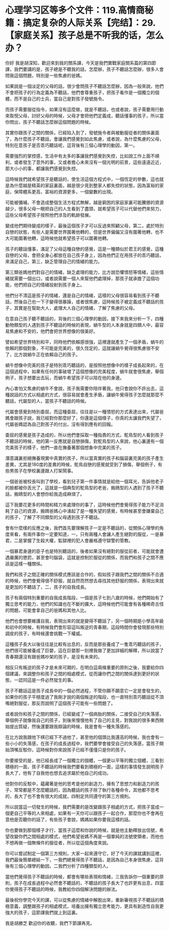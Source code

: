 # 心理学习区等多个文件：119.高情商秘籍：搞定复杂的人际关系【完结】：29.【家庭关系】孩子总是不听我的话，怎么办？

你好 我是胡深知，歡迎來到我的關系課，今天是我們實戰家庭關系篇的第四節課，我們要講的是，孩子總是不聽我的話，怎麼辦，孩子不聽話怎麼辦，很多人會問我這個問題，特別是一些焦慮的爸媽。

如果說是一個淡定的父母的話，很少會問孩子不聽話怎麼辦，因為一般來說，他們不會把孩子的行為定義為不聽話，他們會尊重孩子，把孩子看作是一個獨立的個體，而不是自己的士兵，當自己是對孩子發號施令。

而孩子需要服從指令，如果沒有這麼做，就是不聽話，也或者說，孩子需要用行動來取悅父母，討好父母的時候，父母才會把他們定義成，聽話懂事的孩子，所以當你問出，孩子不聽話怎麼辦這個問題的時候。

其實你跟孩子之間的關係，已經陷入到了，發號施令者與被動服從者的關係裏面了，為什麼孩子不聽話，會讓我們感覺到如此焦慮，或者說，為什麼焦慮的父母，特別在意孩子是否乖巧聽話呢，這背後有三個心理學的動因，第一。

需要強烈的掌控感，生活中有太多的事讓我們感覺到失控，比如說工作上面不順利，或者發生了意外的事，又或者擔心未來沒有一個光明的前景，這些遠遠近近，那大小小的事，都讓我們感覺到失控。

這時候我們就希望孩子是聽話的，使生活這個方程式中，一個恆定的參數，這也就是為什麼越是精英的家庭裏面，越是很少見到整家人都失控的狀態，因為富裕的家庭，保障體系更高，富裕的資源更多，一個變數的出現。

可能被彌補，不會造成整個生活方程式無解，越是窮困的家庭家裏可能騰挪的資源越少，很多父母一眼把自己的人生看到了盡頭，就希望孩子可以代替他們來努力，這些父母希望孩子按照他們涉及的軌跡發展。

變成他們期待變成的樣子，最後這個孩子才可以反過來照顧父母，第二，處於特別自戀的狀態，有些人是需要世界圍著他轉的，但是世界偏偏又沒有圍著他轉，也不大可能圍著他轉，這時候他就希望孩子可以圍著他轉。

孩子的聽話懂事，滿足了父母這種自戀的感覺，這是一種類似於君王的感覺，這種自戀的父母，會把全身心都放在自己孩子身上，因為他們正在用孩子的乖巧聽話，來滿足自己，第三，缺乏管理自己的情緒的能力。

第三類爸媽他們對自己的情緒，缺乏處理的能力，比方說恐懼憤怒等情緒，這些情緒就需要一個出口，或者說需要一個人來幫他們處理掉，那孩子就承擔了這個功能，他們把自己的情緒投射到孩子身上。

他們分不清這是孩子的情緒，還是自己的情緒，這樣的父母很容易看到孩子不聽話，然後自己也一下子變得很暴躁，或者很焦慮，這時候孩子被定義成不聽話的孩子，其實是在幫助大人，處理大人自己的情緒，了解了焦慮的父母。

在意自己孩子聽不聽話的，背後的三個心理學的動因，接下來我來分析一下，四種動物類型的人遇到孩子不聽話的時候的表現，蝸牛型的人本身就是四類人中，最容易焦慮和不安的，他們會把世界想像的很美好。

譬如希望世界特別和平，同時他們依賴感很強，這裡邊就產生了一個矛盾，蝸牛的依賴的那個對象，不可能是完美的，很久恆定的，這就讓蝸牛覺得很焦慮很不安了，比方說蝸牛正在依賴自己的孩子。

蝸牛想像中完美的孩子是特別乖巧聽話的，是按照他想像中的樣子成長起來的，在這個過程中，如果有任何的事破壞了這個想像的完美程度，蝸牛就會很焦慮，舉個例子，孩子想要出去玩，而蝸牛希望孩子可以陪在他的身邊。

內心害怕又焦慮的蝸牛不會說，孩子我需要你陪伴著我，他只會說你不許出去，這種說話的方式以相處的方式，很容易就會產生矛盾，讓蝸牛覺得孩子怎麼就那麼不聽話，代屬型的人，當孩子不聽話的時候。

代屬會感覺到特別委屈，而這種委屈，往往是以一種憤怒的方式表達出來，代屬爸媽會跟孩子說，我已經對你那麼好了，你還是這個樣子，你真的太讓我們失望了，代屬爸媽認為自己對孩子的付出，沒有得到應有的回報。

委屈的感覺是孩子造成的，所以他們會採取一種指責的方式，鴕鳥型的人看到孩子不聽話的時候，他的第一反應就是自戀損傷，對鴕鳥型的人來說，他心裏邊有一個完美孩子的樣子，他們一直在撫養著那個想象中完美的孩子。

潛意識裏拒絕撫養現實中真實的孩子，所以當真實的孩子和腦袋裏完美的孩子產生差異，尤其是180度的差異的時候，鴕鳥自戀的感覺就受到了損傷，舉個例子，有些男孩子在學校裏邊跟人打架鬧事。

一個爸爸被校長叫到了學校，看到兒子第一件事情就是給他一個耳光，告訴他老子的臉都被你丟光了，這就是一個典型的鴕鳥型的老爸，搬鴎型的人遇到了孩子不聽話，搬鴎型的人會想你給我造成麻煩了。

這下我要花更多的時間和精力來處理你的事了，這時候他們會覺得孩子能力不足消耗了自己的資源，搬鴎爸媽心中湧起了是一種失望的感覺，有時候甚至會嫌棄自己的孩子，了解了不同類型的父母遇到孩子不聽話。

會有什麼樣的反應之後，我們首先要理解孩子一定是不聽話的，從關係心理學的角度來看，有兩件事你一定要知道，一，只有兩種人會讓人產生絕對的服從，一是暴君，二是掌握了生殺大權，監獄裡的犯人會嚴格遵守獄警的管教。

一個暴君身邊的臣子也是特別聽話的，後者如果沒有絕對的服從前者，可能就會遭遇嚴厲的懲罰，甚至會叼腦袋，這就是控制於服從的關係，而我們和孩子之間不應該是這樣一種關係。

我們和孩子之間正確的關係模式應該是合作的，假如孩子跟我們之間的關係不合適的時候，他們會覺得很不舒服，就自然而然想去尋找其他舒服的關係，表現出來就是更加的不聽話了，二，孩子的自我成長。

孩子有兩個特別重要的自我成長階段，一個是孩子七到八歲的時候，他們開始有了獨立思考的能力，他們的知識也在不斷的擴大，這時候他們可能會有各種稀奇古怪的問題，可能會拿自己的爸媽和其他人比。

他們也會想要維護自我，表現出來的就是變得不聽話了，另一個時期是小學高年級和初中的時候，有時候我們會形容這叫叛逆的青春期，這段時間你會發現那些特別調皮的孩子，有時候還會挑戰一下權威。

這種孩子長大以後往往是比較有出息的，反而是那些養成了一隻乖巧聽話的孩子，他們很可能被養成了巨嬰，這在巨嬰那一刻裡我做了更加詳細的解釋，所以說當了青春期還沒有跟爸媽吵架的孩子，是沒有未來的。

相反只有叛逆的孩子才是未來可期的，在明白這兩條重要的原則之後，我要給你四個建議，來調整你和孩子之間的相處模式，從而讓你們之間的關係達到更好的狀態，一認同這是一件必然發生的事。

孩子不聽話這是孩子成長中的一個必然過程，不管你願不願意它一定是會發生的，如果你的孩子平穩度過了我剛才說的兩個叛逆的階段，也一直特別乖巧聽話從不頂嘴絕對服從，那反而說明了這個孩子可能有一些問題了。

或者說你和孩子之間的關係，已經變成了一個病胎的關係，二接受自己的失落感，舉個例子就像我自己的孩子，到後來慢慢他有了自己的主見，對我說的很多東西開始提出質疑，然後還要跟我辯論的時候，我是會有一種失落感的。

在比方說我跟他下棋已經下不過他了，甚至他的個頭比我還高的時候，我也會有一些小小的失落感，在孩子的成長過程中，我們要學會接受自己的失落感，當孩子開始頂嘴反駁你，這時候對你來說孩子已經不僅僅只是你的孩子。

你要接受的是，他已經長成了一個獨立的個體，一個更以平等的獨立個體，三看到積極的一面，孩子不聽話的時候我們要看到積極的一面，這樣的事情發生說明孩子長大了，他有了自我他也想去追求屬於他自己的成功。

他對你的反駁中，蘊藏著是他的思考是他的創造力，擁有了思想力和創造力的孩子，常常都是不怎麼聽話的，因為聽話的孩子除了執行各種命令，其他都不思考的，長大了也不會有很大的成就，四制定共同遵守的第三方規則。

所以說當這一切發生的時候，我們需要的是改變跟孩子相處的方式，把孩子當成一個更自己平等的人來相處，如果有一天你可以跟孩子一起合作，那麼你也不會再在意他是否聽你的話了，有些孩子會說，媽媽如果你要我這樣的話。

你也要做到那個樣子才行，當孩子這麼和你說的時候，就是他主動釋放出信號，希望改變你們之間相處的模式，他們希望爸媽不再是一個單純的法號使領者，而他也不想再做一個無條件的服從者，所以從這個角度來說。

你可以嘗試制定一個第三方規則，大家一起來遵守它，好了今天的課就講到這裡，我們最後簡單總結一下，一我們總覺得孩子不聽話，是因為自己本身很焦慮，這背後有三個心理學的動因，二我們分析了四種類型的人。

當他們覺得孩子不聽話的時候，都會有哪些表現和情緒，三我告訴你一個重要的原則，孩子在成長過程中必然會不聽話的，不聽話的孩子長大了也許更有出息，四當你覺得孩子不聽話的時候，我教給你四個解決問題的辦法。

最後祝你學完今天的課，可以從焦慮的情緒中解脫出來，重新審視孩子不聽話的積極意義，調整跟孩子的相處模式，培養出擁有獨立思考能力，更具有創造性自我更強大的孩子，這節課我們就上到這裏。

我是胡勝芝 歡迎你的收聽，我們下節課再見。